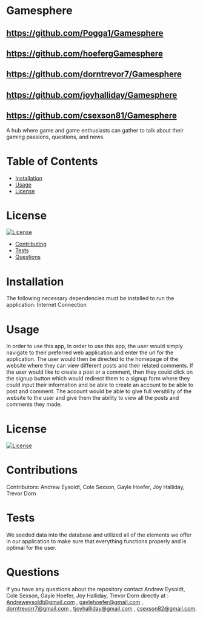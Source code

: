 # Gamesphere
  ## https://github.com/Pogga1/Gamesphere
  ## https://github.com/hoefergGamesphere
  ## https://github.com/dorntrevor7/Gamesphere
  ## https://github.com/joyhalliday/Gamesphere
  ## https://github.com/csexson81/Gamesphere
 
  A hub where game and game enthusiasts can gather to talk about their gaming passions, questions, and news.
# Table of Contents
* [Installation](#installation)
* [Usage](#usage)
* [License](#license)
# License
[![License](https://img.shields.io/badge/License-MIT-yellow.svg)](https://opensource.org/licenses/MIT)
* [Contributing](#contributions)
* [Tests](#test)
* [Questions](#questions)
# Installation
The following necessary dependencies must be installed to run the application: 
Internet Connection 
# Usage
  In order to use this app, In order to use this app, the user would simply navigate to their preferred web application and enter the url for the application. The user would then be directed to the homepage of the website where they can view different posts and their related comments. If the user would like to create a post or a comment,  then they could click on the signup button which would redirect them to a signup form where they could input their information and be able to create an account to be able to post and comment. The account would be able to give full versitility of the website to the user and give them the ability to view all the posts and comments they made.
  # License
[![License](https://img.shields.io/badge/License-MIT-yellow.svg)](https://opensource.org/licenses/MIT)
  # Contributions
  Contributors: Andrew Eysoldt, Cole Sexson, Gayle Hoefer, Joy Halliday, Trevor Dorn
  # Tests
  We seeded data into the database and utilized all of the elements we offer in our application to make sure that everything functions properly and is optimal for the user.
  # Questions
  If you have any questions about the repository contact Andrew Eysoldt, Cole Sexson, Gayle Hoefer, Joy Halliday, Trevor Dorn directly at : Andreweysoldt@gmail.com , gaylehoefer@gmail.com , dorntrevorr7@gmail.com , tjoyhalliday@gmail.com , csexson82@gmail.com.
